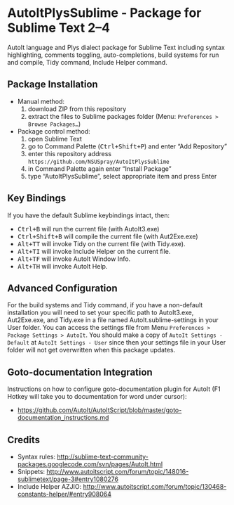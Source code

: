 # AutoItPlysSublime - Package for Sublime Text 2–4
AutoIt language and Plys dialect package for Sublime Text including syntax highlighting, comments toggling, auto-completions, build systems for run and compile, Tidy command, Include Helper command.

## Package Installation
* Manual method:
	1. download ZIP from this repository
	2. extract the files to Sublime packages folder (Menu: `Preferences > Browse Packages…`)
* Package control method:
	1. open Sublime Text
	2. go to Command Palette (<kbd>Ctrl+Shift+P</kbd>) and enter “Add Repository”
	3. enter this repository address `https://github.com/NSUSpray/AutoItPlysSublime`
	4. in Command Palette again enter “Install Package”
	5. type “AutoItPlysSublime”, select appropriate item and press Enter

## Key Bindings
If you have the default Sublime keybindings intact, then:
* <kbd>Ctrl+B</kbd> will run the current file (with AutoIt3.exe)
* <kbd>Ctrl+Shift+B</kbd> will compile the current file (with Aut2Exe.exe)
* <kbd>Alt+T</kbd><kbd>T</kbd> will invoke Tidy on the current file (with Tidy.exe).
* <kbd>Alt+T</kbd><kbd>I</kbd> will invoke Include Helper on the current file.
* <kbd>Alt+T</kbd><kbd>F</kbd> will invoke AutoIt Window Info.
* <kbd>Alt+T</kbd><kbd>H</kbd> will invoke AutoIt Help.

## Advanced Configuration
For the build systems and Tidy command, if you have a non-default installation you will need to set your specific path to AutoIt3.exe, Aut2Exe.exe, and Tidy.exe in a file named AutoIt.sublime-settings in your User folder. You can access the settings file from Menu `Preferences > Package Settings > AutoIt`. You should make a copy of `AutoIt Settings - Default` at `AutoIt Settings - User` since then your settings file in your User folder will not get overwritten when this package updates.

## Goto-documentation Integration
Instructions on how to configure goto-documentation plugin for AutoIt (F1 Hotkey will take you to documentation for word under cursor):
* https://github.com/AutoIt/AutoItScript/blob/master/goto-documentation_instructions.md

## Credits
* Syntax rules: http://sublime-text-community-packages.googlecode.com/svn/pages/AutoIt.html
* Snippets: http://www.autoitscript.com/forum/topic/148016-sublimetext/page-3#entry1080276
* Include Helper AZJIO: http://www.autoitscript.com/forum/topic/130468-constants-helper/#entry908064
